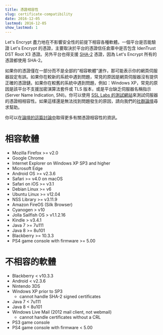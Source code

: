 ```yaml
---
title: 憑證相容性
slug: certificate-compatibility
date: 2016-12-05
lastmod: 2016-12-05
show_lastmod: 1
---
```



Let's Encrypt 盡力地在不影響安全性的前提下相容各種軟體。一個平台是否能驗證 Let's Encrypt 的憑證，主要取決於平台的憑證信任倉庫中是否包含 IdenTrust DST Root X3 憑證。另外平台也得支援 [SHA-2](https://konklone.com/post/why-google-is-hurrying-the-web-to-kill-sha-1) 憑證，因為 Let's Encrypt 所有的憑證都使用 SHA-2。

如果你的憑證僅在一部分而不是全部的"相容軟體"運作，那可能表示你的網頁伺服器設定有誤。如果你在較新的系統中遇到問題，常見的原因是網頁伺服器沒有提供正確的憑證鏈。如果你在較舊的系統中遇到問題，例如：Windows XP，常見的原因是該平台不支援加密演算法套件或 TLS 版本，或是平台缺乏伺服器名稱指示 (Server Name Indication, SNI)。你可以使用 [SSL Labs 的測試網站](https://www.ssllabs.com/ssltest/)來測試伺服器的憑證相相容性。如果這樣還是無法找到問題發生的原因，請向我們的[社群論壇](https://community.letsencrypt.org/)尋求幫助。


你可以在[論壇的這篇討論中](https://community.letsencrypt.org/t/which-browsers-and-operating-systems-support-lets-encrypt/)取得更多有關憑證相容性的資訊。

# 相容軟體

* Mozilla Firefox >= v2.0
* Google Chrome
* Internet Explorer on Windows XP SP3 and higher
* Microsoft Edge
* Android OS >= v2.3.6
* Safari >= v4.0 on macOS
* Safari on iOS >= v3.1
* Debian Linux >= v6
* Ubuntu Linux >= v12.04
* NSS Library >= v3.11.9
* Amazon FireOS (Silk Browser)
* Cyanogen > v10
* Jolla Sailfish OS > v1.1.2.16
* Kindle > v3.4.1
* Java 7 >= 7u111
* Java 8 >= 8u101
* Blackberry >= 10.3.3
* PS4 game console with firmware >= 5.00

# 不相容的軟體

* Blackberry < v10.3.3
* Android < v2.3.6
* Nintendo 3DS
* Windows XP prior to SP3
  * cannot handle SHA-2 signed certificates
* Java 7 < 7u111
* Java 8 < 8u101
* Windows Live Mail (2012 mail client, not webmail)
  * cannot handle certificates without a CRL
* PS3 game console
* PS4 game console with firmware < 5.00
